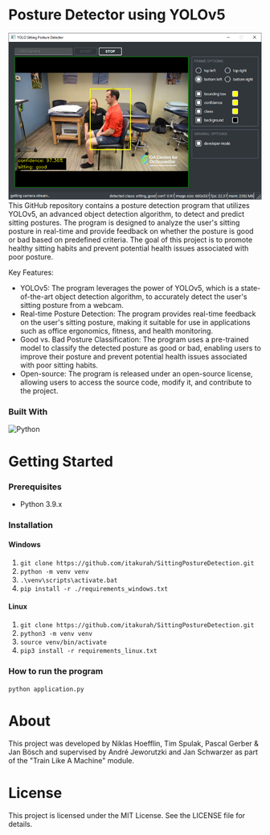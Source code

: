 # Posture Detector using YOLOv5

![Product Name Screen Shot][product-screenshot]  
This GitHub repository contains a posture detection program that utilizes YOLOv5, an advanced object detection algorithm, to detect and predict sitting postures. The program is designed to analyze the user's sitting posture in real-time and provide feedback on whether the posture is good or bad based on predefined criteria. The goal of this project is to promote healthy sitting habits and prevent potential health issues associated with poor posture.

Key Features:

* YOLOv5: The program leverages the power of YOLOv5, which is a state-of-the-art object detection algorithm, to
  accurately detect the user's sitting posture from a webcam.
* Real-time Posture Detection: The program provides real-time feedback on the user's sitting posture, making it suitable
  for use in applications such as office ergonomics, fitness, and health monitoring.
* Good vs. Bad Posture Classification: The program uses a pre-trained model to classify the detected posture as good or
  bad, enabling users to improve their posture and prevent potential health issues associated with poor sitting habits.
* Open-source: The program is released under an open-source license, allowing users to access the source code, modify
  it, and contribute to the project.

### Built With

![Python]

# Getting Started

### Prerequisites

* Python 3.9.x

### Installation

#### Windows

1. `git clone https://github.com/itakurah/SittingPostureDetection.git`
2. `python -m venv venv`
3. `.\venv\scripts\activate.bat`
4. `pip install -r ./requirements_windows.txt`

#### Linux

1. `git clone https://github.com/itakurah/SittingPostureDetection.git`
2. `python3 -m venv venv`
3. `source venv/bin/activate`
4. `pip3 install -r requirements_linux.txt`

### How to run the program

`python application.py`

# About

This project was developed by Niklas Hoefflin, Tim Spulak,
Pascal Gerber & Jan Bösch and supervised by André Jeworutzki
and Jan Schwarzer as part of the "Train Like A Machine" module.

# License

This project is licensed under the MIT License. See the LICENSE file for details.

<!-- MARKDOWN LINKS & IMAGES -->  

[product-screenshot]: images/screenshot.png

[Python]: https://img.shields.io/badge/Python-3776AB?style=for-the-badge&logo=python&logoColor=white
